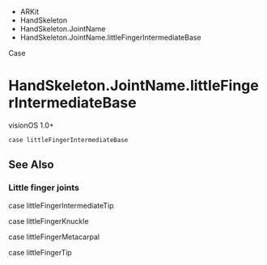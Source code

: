 

- ARKit
- HandSkeleton
- HandSkeleton.JointName
-  HandSkeleton.JointName.littleFingerIntermediateBase 

Case

# HandSkeleton.JointName.littleFingerIntermediateBase

visionOS 1.0+

``` source
case littleFingerIntermediateBase
```

## See Also

### Little finger joints

case littleFingerIntermediateTip

case littleFingerKnuckle

case littleFingerMetacarpal

case littleFingerTip

